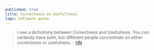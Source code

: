 ```yaml
---
published: true
title: Correctness vs Usefullness
tags: software quote
---
```

> I see a dichotomy between Correctness and Usefulness. You can certainly have both, but different people concentrate on either correctness or usefulness. - [HN](https://news.ycombinator.com/item?id=31615847)
